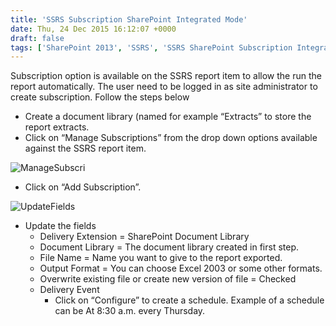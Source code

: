 ```yaml
---
title: 'SSRS Subscription SharePoint Integrated Mode'
date: Thu, 24 Dec 2015 16:12:07 +0000
draft: false
tags: ['SharePoint 2013', 'SSRS', 'SSRS SharePoint Subscription Integrated mode', 'Uncategorized']
---
```


Subscription option is available on the SSRS report item to allow the run the report automatically. The user need to be logged in as site administrator to create subscription. Follow the steps below

*   Create a document library (named for example “Extracts” to store the report extracts.
*   Click on “Manage Subscriptions” from the drop down options available against the SSRS report item.

![ManageSubscri](https://reshmeeauckloo.files.wordpress.com/2015/12/managesubscri.jpg)

*   Click on “Add Subscription”.

![UpdateFields](https://reshmeeauckloo.files.wordpress.com/2015/12/updatefields.jpg)

*   Update the fields
    *   Delivery Extension = SharePoint Document Library
    *   Document Library = The document library created in first step.
    *   File Name = Name you want to give to the report exported.
    *   Output Format = You can choose Excel 2003 or some other formats.
    *   Overwrite existing file or create new version of file = Checked
    *   Delivery Event
        *   Click on “Configure” to create a schedule. Example of a schedule can be At 8:30 a.m. every Thursday.
